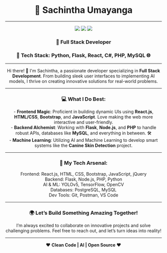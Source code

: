 <h1 align="center">👾 Sachintha Umayanga</h1>

---
<p align="center">
<a href="https://www.linkedin.com/in/sachintha-umayanga-5b586617a"><img src="https://img.shields.io/badge/LinkedIn-0077B5?logo=linkedin&logoColor=white"/></a>
<a href="[https://github.com/](https://github.com/SachinthaUmayanga)"><img src="https://img.shields.io/badge/GitHub-100000?logo=github&logoColor=white"/></a>
<a href="[https://www.instagram.com/](https://www.instagram.com/umayanga.sachintha)"><img src="https://img.shields.io/badge/Instagram-E4405F?logo=instagram&logoColor=white"/></a>
</p>

<h3 align="center">🧠 Full Stack Developer</h3>

<h3 align="center">🚀 Tech Stack: Python, Flask, React, C#, PHP, MySQL 🌐</h3>

---

<p align="center">
Hi there! 👋  
I'm Sachintha, a passionate developer specializing in <strong>Full Stack Development</strong>. From building sleek user interfaces to implementing AI models, I thrive on creating innovative solutions for real-world problems.
</p>

---

<h3 align="center">💻 What I Do Best:</h3>

<p align="center">
- <strong>Frontend Magic</strong>: Proficient in building dynamic UIs using <strong>React.js</strong>, <strong>HTML/CSS</strong>, <strong>Bootstrap</strong>, and <strong>JavaScript</strong>. Love making the web more interactive and user-friendly.<br>
- <strong>Backend Alchemist</strong>: Working with <strong>Flask</strong>, <strong>Node.js</strong>, and <strong>PHP</strong> to handle robust APIs, databases like <strong>MySQL</strong>, and everything in between. 🛠️<br>
- <strong>Machine Learning</strong>: Utilizing AI and Machine Learning to develop smart systems like the <strong>Canine Skin Detection</strong> project.
</p>

---

<h3 align="center">🔧 My Tech Arsenal:</h3>

<p align="center">
Frontend: React.js, HTML, CSS, Bootstrap, JavaScript, jQuery<br>
Backend: Flask, Node.js, PHP, Python<br>
AI & ML: YOLOv5, TensorFlow, OpenCV<br>
Databases: PostgreSQL, MySQL<br>
Dev Tools: Git, Postman, VS Code<br>
</p>

---

<h3 align="center">🌍 Let’s Build Something Amazing Together!</h3>

<p align="center">
I’m always excited to collaborate on innovative projects and solve challenging problems. Feel free to reach out, and let’s turn ideas into reality!
</p>

---

<p align="center">❤ <strong>Clean Code | AI | Open Source</strong> ❤</p>
